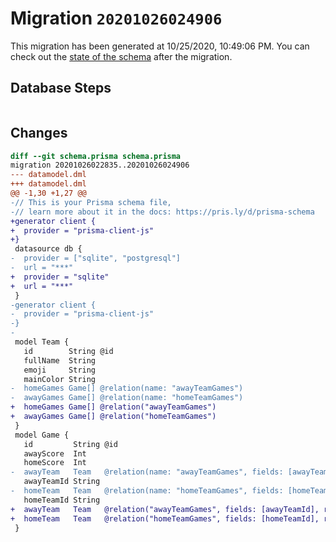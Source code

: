 # Migration `20201026024906`

This migration has been generated at 10/25/2020, 10:49:06 PM.
You can check out the [state of the schema](./schema.prisma) after the migration.

## Database Steps

```sql

```

## Changes

```diff
diff --git schema.prisma schema.prisma
migration 20201026022835..20201026024906
--- datamodel.dml
+++ datamodel.dml
@@ -1,30 +1,27 @@
-// This is your Prisma schema file,
-// learn more about it in the docs: https://pris.ly/d/prisma-schema
+generator client {
+  provider = "prisma-client-js"
+}
 datasource db {
-  provider = ["sqlite", "postgresql"]
-  url = "***"
+  provider = "sqlite"
+  url = "***"
 }
-generator client {
-  provider = "prisma-client-js"
-}
-
 model Team {
   id        String @id
   fullName  String
   emoji     String
   mainColor String
-  homeGames Game[] @relation(name: "awayTeamGames")
-  awayGames Game[] @relation(name: "homeTeamGames")
+  homeGames Game[] @relation("awayTeamGames")
+  awayGames Game[] @relation("homeTeamGames")
 }
 model Game {
   id         String @id
   awayScore  Int
   homeScore  Int
-  awayTeam   Team   @relation(name: "awayTeamGames", fields: [awayTeamId], references: [id])
   awayTeamId String
-  homeTeam   Team   @relation(name: "homeTeamGames", fields: [homeTeamId], references: [id])
   homeTeamId String
+  awayTeam   Team   @relation("awayTeamGames", fields: [awayTeamId], references: [id])
+  homeTeam   Team   @relation("homeTeamGames", fields: [homeTeamId], references: [id])
 }
```


